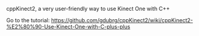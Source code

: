 cppKinect2, a very user-friendly way to use Kinect One with C++

Go to the tutorial: https://github.com/gdubrg/cppKinect2/wiki/cppKinect2-%E2%80%90-Use-Kinect-One-with-C-plus-plus
